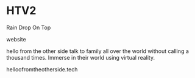 # HTV2
Rain Drop On Top

website

hello from the other side
talk to family all over the world without calling a thousand times. Immerse in their world using virtual reality. 

helloofromtheotherside.tech
